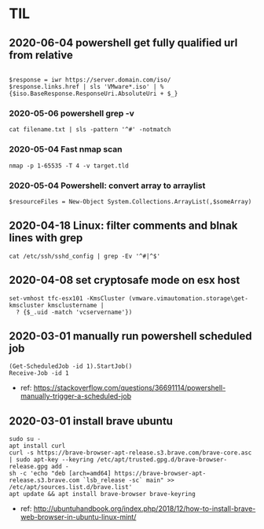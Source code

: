 # TIL

## 2020-06-04 powershell get fully qualified url from relative

```

$response = iwr https://server.domain.com/iso/
$response.links.href | sls 'VMware*.iso' | % {$iso.BaseResponse.ResponseUri.AbsoluteUri + $_}

```
### 2020-05-06 powershell grep -v

```
cat filename.txt | sls -pattern '^#' -notmatch
```


### 2020-05-04 Fast nmap scan

```
nmap -p 1-65535 -T 4 -v target.tld
```

### 2020-05-04 Powershell: convert array to arraylist

```
$resourceFiles = New-Object System.Collections.ArrayList(,$someArray)
```

## 2020-04-18 Linux: filter comments and blnak lines with grep

```
cat /etc/ssh/sshd_config | grep -Ev '^#|^$'
```

## 2020-04-08 set cryptosafe mode on esx host

```
set-vmhost tfc-esx101 -KmsCluster (vmware.vimautomation.storage\get-kmscluster kmsclustername | 
  ? {$_.uid -match 'vcservername'})
``` 


## 2020-03-01 manually run powershell scheduled job

```
(Get-ScheduledJob -id 1).StartJob()
Receive-Job -id 1
```
  
  * ref: https://stackoverflow.com/questions/36691114/powershell-manually-trigger-a-scheduled-job
  
## 2020-03-01 install brave ubuntu

```
sudo su -
apt install curl
curl -s https://brave-browser-apt-release.s3.brave.com/brave-core.asc | sudo apt-key --keyring /etc/apt/trusted.gpg.d/brave-browser-release.gpg add -
sh -c 'echo "deb [arch=amd64] https://brave-browser-apt-release.s3.brave.com `lsb_release -sc` main" >> /etc/apt/sources.list.d/brave.list'
apt update && apt install brave-browser brave-keyring

```

  * ref: http://ubuntuhandbook.org/index.php/2018/12/how-to-install-brave-web-browser-in-ubuntu-linux-mint/
  
  
